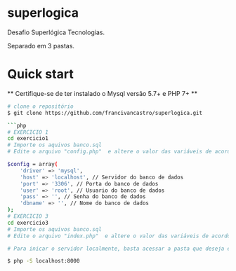 # superlogica

Desafio Superlógica Tecnologias.

Separado em 3 pastas.

# Quick start

** Certifique-se de ter instalado o Mysql versão 5.7+ e PHP 7+ **

```bash
# clone o repositório
$ git clone https://github.com/francivancastro/superlogica.git

```php
# EXERCICIO 1
cd exercicio1
# Importe os aquivos banco.sql
# Edite o arquivo "config.php"  e altere o valor das variáveis de acordo com sua configuração do banco.

$config = array(
    'driver' => 'mysql',
    'host' => 'localhost', // Servidor do banco de dados
    'port' => '3306', // Porta do banco de dados
    'user' => 'root', // Usuario do banco de dados
    'pass' => '', // Senha do banco de dados
    'dbname' => '', // Nome do banco de dados
);
# EXERCICIO 3
cd exercicio3
# Importe os aquivos banco.sql
# Edite o arquivo "index.php"  e altere o valor das variáveis de acordo com sua configuração do banco.

```

```bash
# Para inicar o servidor localmente, basta acessar a pasta que deseja e rodar o seguinte comando: 

$ php -S localhost:8000